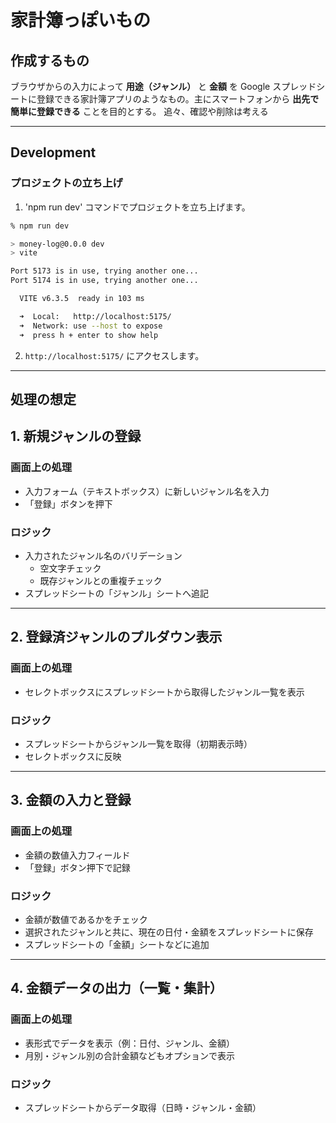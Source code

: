 # 家計簿っぽいもの

## 作成するもの

ブラウザからの入力によって **用途（ジャンル）** と **金額** を Google スプレッドシートに登録できる家計簿アプリのようなもの。主にスマートフォンから **出先で簡単に登録できる** ことを目的とする。
追々、確認や削除は考える

---

## Development

### プロジェクトの立ち上げ

1. 'npm run dev' コマンドでプロジェクトを立ち上げます。

```sh
% npm run dev

> money-log@0.0.0 dev
> vite

Port 5173 is in use, trying another one...
Port 5174 is in use, trying another one...

  VITE v6.3.5  ready in 103 ms

  ➜  Local:   http://localhost:5175/
  ➜  Network: use --host to expose
  ➜  press h + enter to show help
```

2. `http://localhost:5175/` にアクセスします。


---

## 処理の想定

## 1. 新規ジャンルの登録

### 画面上の処理

- 入力フォーム（テキストボックス）に新しいジャンル名を入力
- 「登録」ボタンを押下

### ロジック

- 入力されたジャンル名のバリデーション
  - 空文字チェック
  - 既存ジャンルとの重複チェック
- スプレッドシートの「ジャンル」シートへ追記

---

## 2. 登録済ジャンルのプルダウン表示

### 画面上の処理

- セレクトボックスにスプレッドシートから取得したジャンル一覧を表示

### ロジック

- スプレッドシートからジャンル一覧を取得（初期表示時）
- セレクトボックスに反映

---

## 3. 金額の入力と登録

### 画面上の処理

- 金額の数値入力フィールド
- 「登録」ボタン押下で記録

### ロジック

- 金額が数値であるかをチェック
- 選択されたジャンルと共に、現在の日付・金額をスプレッドシートに保存
- スプレッドシートの「金額」シートなどに追加

---

## 4. 金額データの出力（一覧・集計）

### 画面上の処理

- 表形式でデータを表示（例：日付、ジャンル、金額）
- 月別・ジャンル別の合計金額などもオプションで表示

### ロジック

- スプレッドシートからデータ取得（日時・ジャンル・金額）
